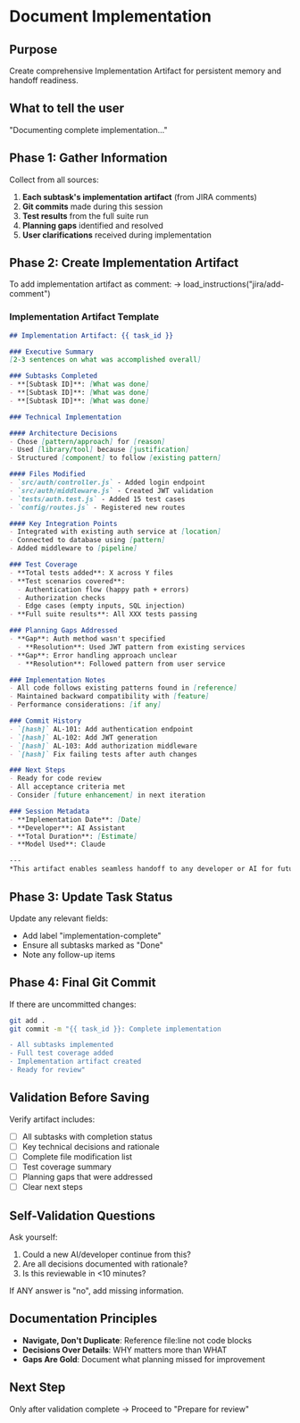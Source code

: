 # Document Implementation

## Purpose
Create comprehensive Implementation Artifact for persistent memory and handoff readiness.

## What to tell the user
"Documenting complete implementation..."

## Phase 1: Gather Information

Collect from all sources:
1. **Each subtask's implementation artifact** (from JIRA comments)
2. **Git commits** made during this session
3. **Test results** from the full suite run
4. **Planning gaps** identified and resolved
5. **User clarifications** received during implementation

## Phase 2: Create Implementation Artifact

To add implementation artifact as comment:
→ load_instructions("jira/add-comment")

### Implementation Artifact Template

```markdown
## Implementation Artifact: {{ task_id }}

### Executive Summary
[2-3 sentences on what was accomplished overall]

### Subtasks Completed
- **[Subtask ID]**: [What was done]
- **[Subtask ID]**: [What was done]
- **[Subtask ID]**: [What was done]

### Technical Implementation

#### Architecture Decisions
- Chose [pattern/approach] for [reason]
- Used [library/tool] because [justification]
- Structured [component] to follow [existing pattern]

#### Files Modified
- `src/auth/controller.js` - Added login endpoint
- `src/auth/middleware.js` - Created JWT validation
- `tests/auth.test.js` - Added 15 test cases
- `config/routes.js` - Registered new routes

#### Key Integration Points
- Integrated with existing auth service at [location]
- Connected to database using [pattern]
- Added middleware to [pipeline]

### Test Coverage
- **Total tests added**: X across Y files
- **Test scenarios covered**:
  - Authentication flow (happy path + errors)
  - Authorization checks
  - Edge cases (empty inputs, SQL injection)
- **Full suite results**: All XXX tests passing

### Planning Gaps Addressed
- **Gap**: Auth method wasn't specified
  - **Resolution**: Used JWT pattern from existing services
- **Gap**: Error handling approach unclear
  - **Resolution**: Followed pattern from user service

### Implementation Notes
- All code follows existing patterns found in [reference]
- Maintained backward compatibility with [feature]
- Performance considerations: [if any]

### Commit History
- `[hash]` AL-101: Add authentication endpoint
- `[hash]` AL-102: Add JWT generation
- `[hash]` AL-103: Add authorization middleware
- `[hash]` Fix failing tests after auth changes

### Next Steps
- Ready for code review
- All acceptance criteria met
- Consider [future enhancement] in next iteration

### Session Metadata
- **Implementation Date**: [Date]
- **Developer**: AI Assistant
- **Total Duration**: [Estimate]
- **Model Used**: Claude

---
*This artifact enables seamless handoff to any developer or AI for future work*
```

## Phase 3: Update Task Status

Update any relevant fields:
- Add label "implementation-complete"
- Ensure all subtasks marked as "Done"
- Note any follow-up items

## Phase 4: Final Git Commit

If there are uncommitted changes:
```bash
git add .
git commit -m "{{ task_id }}: Complete implementation

- All subtasks implemented
- Full test coverage added
- Implementation artifact created
- Ready for review"
```

## Validation Before Saving

Verify artifact includes:
- [ ] All subtasks with completion status
- [ ] Key technical decisions and rationale
- [ ] Complete file modification list
- [ ] Test coverage summary
- [ ] Planning gaps that were addressed
- [ ] Clear next steps

## Self-Validation Questions

Ask yourself:
1. Could a new AI/developer continue from this?
2. Are all decisions documented with rationale?
3. Is this reviewable in <10 minutes?

If ANY answer is "no", add missing information.

## Documentation Principles

- **Navigate, Don't Duplicate**: Reference file:line not code blocks
- **Decisions Over Details**: WHY matters more than WHAT
- **Gaps Are Gold**: Document what planning missed for improvement

## Next Step
Only after validation complete → Proceed to "Prepare for review"